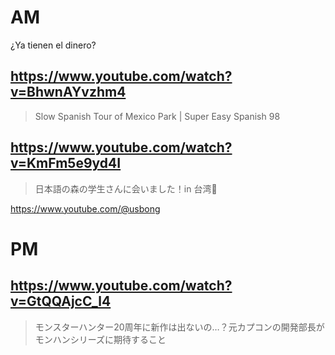 # AM

¿Ya tienen el dinero?

## https://www.youtube.com/watch?v=BhwnAYvzhm4

> Slow Spanish Tour of Mexico Park | Super Easy Spanish 98 

## https://www.youtube.com/watch?v=KmFm5e9yd4I

> 日本語の森の学生さんに会いました！in 台湾🍍

https://www.youtube.com/@usbong

# PM

## https://www.youtube.com/watch?v=GtQQAjcC_l4

> モンスターハンター20周年に新作は出ないの…？元カプコンの開発部長がモンハンシリーズに期待すること 
